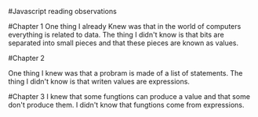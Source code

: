 #Javascript reading observations

#Chapter 1
One thing I already Knew was that in the world of computers everything is related to data.
The thing I didn't know is that bits are separated into small pieces and that these pieces are known as values.

#Chapter 2

One thing I knew was that a probram is made of a list of statements.
The thing I didn't know is that writen values are expressions.

#Chapter 3
I knew that some fungtions can produce a value and that some don't produce them.
I didn't know that fungtions come from expressions.
